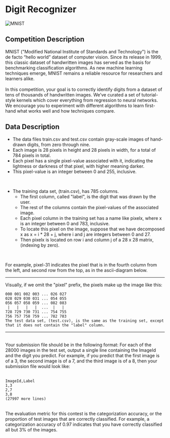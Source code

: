 # Digit Recognizer
![MNIST](/42K-Digit.png)

## Competition Description
MNIST ("Modified National Institute of Standards and Technology") is the de facto “hello world” dataset of computer vision. Since its release in 1999, this classic dataset of handwritten images has served as the basis for benchmarking classification algorithms. As new machine learning techniques emerge, MNIST remains a reliable resource for researchers and learners alike.<br/><br/>
In this competition, your goal is to correctly identify digits from a dataset of tens of thousands of handwritten images. We’ve curated a set of tutorial-style kernels which cover everything from regression to neural networks. We encourage you to experiment with different algorithms to learn first-hand what works well and how techniques compare.
<br/>

## Data Description

- The data files train.csv and test.csv contain gray-scale images of hand-drawn digits, from zero through nine.
- Each image is 28 pixels in height and 28 pixels in width, for a total of 784 pixels in total. 
- Each pixel has a single pixel-value associated with it, indicating the lightness or darkness of that pixel, with higher meaning darker. 
- This pixel-value is an integer between 0 and 255, inclusive.

<br/>

- The training data set, (train.csv), has 785 columns. 
  - The first column, called "label", is the digit that was drawn by the user. 
  - The rest of the columns contain the pixel-values of the associated image.
  - Each pixel column in the training set has a name like pixelx, where x is an integer between 0 and 783, inclusive. 
  - To locate this pixel on the image, suppose that we have decomposed x as x = i * 28 + j, where i and j are integers between 0 and 27. 
  - Then pixelx is located on row i and column j of a 28 x 28 matrix, (indexing by zero).
<br/>

For example, pixel-31 indicates the pixel that is in the fourth column from the left, and second row from the top, as in the ascii-diagram below.
<br/>

---

Visually, if we omit the "pixel" prefix, the pixels make up the image like this:
<br/>

```
000 001 002 003 ... 026 027
028 029 030 031 ... 054 055
056 057 058 059 ... 082 083
 |   |   |   |  ...  |   |
728 729 730 731 ... 754 755
756 757 758 759 ... 782 783 
The test data set, (test.csv), is the same as the training set, except that it does not contain the "label" column.
```

---

<br/>
Your submission file should be in the following format: For each of the 28000 images in the test set, output a single line containing the ImageId and the digit you predict. For example, if you predict that the first image is of a 3, the second image is of a 7, and the third image is of a 8, then your submission file would look like:
<br/>
<br/>

```
ImageId,Label
1,3
2,7
3,8 
(27997 more lines)
```
<br/>
The evaluation metric for this contest is the categorization accuracy, or the proportion of test images that are correctly classified. For example, a categorization accuracy of 0.97 indicates that you have correctly classified all but 3% of the images.
